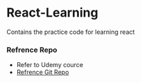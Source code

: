 # React-Learning
Contains the practice code for learning react

### Refrence Repo
- Refer to Udemy cource
- [Refrence Git Repo](https://github.com/academind/react-complete-guide-course-resources/tree/main)